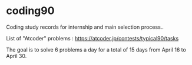 # coding90

Coding study records for internship and main selection process..

List of "Atcoder" problems : https://atcoder.jp/contests/typical90/tasks

The goal is to solve 6 problems a day for a total of 15 days from April 16 to April 30.



